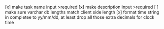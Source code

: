 [x] make task name input >required
[x] make description input >required
[ ] make sure varchar db lengths match client side length
[x] format time string  in completee to yy/mm/dd, at least drop all those extra decimals for clock time



